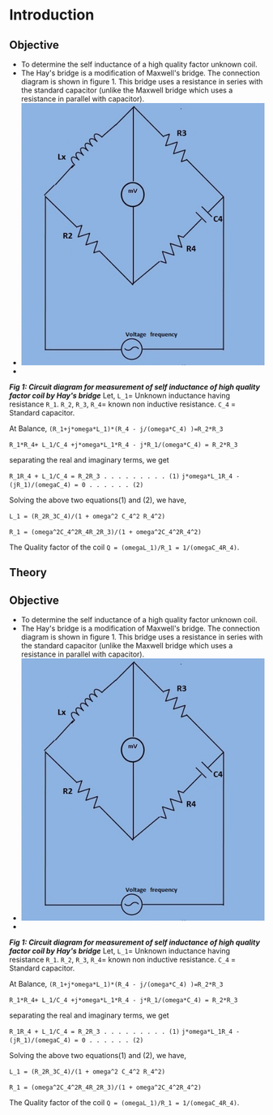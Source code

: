 # Introduction

## Objective
- To determine the self inductance of a high quality factor unknown coil.
- The Hay's bridge is a modification of Maxwell's bridge. The connection diagram is shown in figure 1. This bridge uses a resistance in series with the standard capacitor (unlike the Maxwell bridge which uses a resistance in parallel with capacitor).
- ![Measurement of Self Inductance of High Quality Factor Coil by Hay's Bridge](images/hay_ckt.jpg)
- 
***Fig 1: Circuit diagram for measurement of self inductance of high quality factor coil by Hay's bridge***
Let,
     `L_1`= Unknown inductance having resistance `R_1`.
     `R_2`, `R_3`, `R_4`= known non inductive resistance.
     `C_4` = Standard capacitor.

At Balance,
`(R_1+j*omega*L_1)*(R_4 - j/(omega*C_4) )=R_2*R_3 `

` R_1*R_4+ L_1/C_4 +j*omega*L_1*R_4 - j*R_1/(omega*C_4) = R_2*R_3 `



separating the real and imaginary terms, we get

`R_1R_4 + L_1/C_4 = R_2R_3 . . . . . . . . . (1)`
`j*omega*L_1R_4 - (jR_1)/(omegaC_4) = 0 . . . . . . (2)`


Solving the above two equations(1) and (2), we have,

`L_1 = (R_2R_3C_4)/(1 + omega^2 C_4^2 R_4^2)`

`R_1 = (omega^2C_4^2R_4R_2R_3)/(1 + omega^2C_4^2R_4^2)`


The Quality factor of the coil `Q = (omegaL_1)/R_1 = 1/(omegaC_4R_4)`.

## Theory

## Objective
- To determine the self inductance of a high quality factor unknown coil.
- The Hay's bridge is a modification of Maxwell's bridge. The connection diagram is shown in figure 1. This bridge uses a resistance in series with the standard capacitor (unlike the Maxwell bridge which uses a resistance in parallel with capacitor).
- ![Measurement of Self Inductance of High Quality Factor Coil by Hay's Bridge](images/hay_ckt.jpg)
- 
***Fig 1: Circuit diagram for measurement of self inductance of high quality factor coil by Hay's bridge***
Let,
     `L_1`= Unknown inductance having resistance `R_1`.
     `R_2`, `R_3`, `R_4`= known non inductive resistance.
     `C_4` = Standard capacitor.

At Balance,
`(R_1+j*omega*L_1)*(R_4 - j/(omega*C_4) )=R_2*R_3 `

` R_1*R_4+ L_1/C_4 +j*omega*L_1*R_4 - j*R_1/(omega*C_4) = R_2*R_3 `



separating the real and imaginary terms, we get

`R_1R_4 + L_1/C_4 = R_2R_3 . . . . . . . . . (1)`
`j*omega*L_1R_4 - (jR_1)/(omegaC_4) = 0 . . . . . . (2)`


Solving the above two equations(1) and (2), we have,

`L_1 = (R_2R_3C_4)/(1 + omega^2 C_4^2 R_4^2)`

`R_1 = (omega^2C_4^2R_4R_2R_3)/(1 + omega^2C_4^2R_4^2)`


The Quality factor of the coil `Q = (omegaL_1)/R_1 = 1/(omegaC_4R_4)`.
<script id="MathJax-script" async src="https://cdn.jsdelivr.net/npm/mathjax@3/es5/tex-mml-chtml.js"></script>
